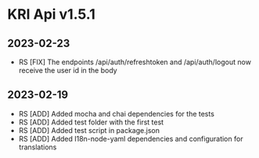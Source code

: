 # KRI Api v1.5.1

## 2023-02-23
- RS [FIX] The endpoints /api/auth/refreshtoken and /api/auth/logout now receive the user id in the body

## 2023-02-19
- RS [ADD] Added mocha and chai dependencies for the tests
- RS [ADD] Added test folder with the first test
- RS [ADD] Added test script in package.json
- RS [ADD] Added I18n-node-yaml dependencies and configuration for translations
